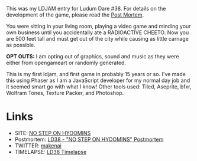 This was my LDJAM entry for Ludum Dare #38. For details on the
development of the game, please read the [Post
Mortem](http://makenai.net/Ludum-Dare-38-Postmortem/).

You were sitting in your living room, playing a video game and minding
your own business until you accidentally ate a RADIOACTIVE CHEETO. Now
you are 500 feet tall and must get out of the city while causing as
little carnage as possible.

**OPT OUTS:** I am opting out of graphics, sound and music as they were
either from opengameart or randomly generated.

This is my first ldjam, and first game in probably 15 years or so. I've
made this using Phaser as I am a JavaScript developer for my normal day
job and it seemed smart go with what I know! Other tools used: Tiled,
Aseprite, bfxr, Wolfram Tones, Texture Packer, and Photoshop.


# Links

* SITE: [NO STEP ON
  HYOOMINS](https://makenai.itch.io/no-step-on-hyoomins)
* Postmortem: [LD38 - "NO STEP ON HYOOMINS"
  Postmortem](http://makenai.net/Ludum-Dare-38-Postmortem/)
* TWITTER: [makenai](http://twitter.com/makenai)
* TIMELAPSE: [LD38
  Timelapse](https://www.youtube.com/watch?v=ZYQxab8NXqo)
